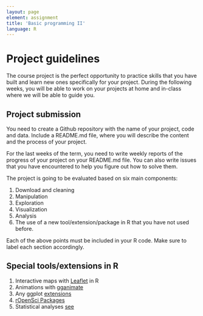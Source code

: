 ```yaml
---
layout: page
element: assignment
title: 'Basic programming II'
language: R
---
```


# Project guidelines

The course project is the perfect opportunity to practice skills that you have built and learn new ones specifically for your project. During the following weeks, you will be able to work on your projects at home and in-class where we will be able to guide you.

## Project submission

You need to create a Github repository with the name of your project, code and data. Include a README.md file, where you will describe the content and the process of your project.

For the last weeks of the term, you need to write weekly reports of the progress of your project on your README.md file. You can also write issues that you have encountered to help you figure out how to solve them.

The project is going to be evaluated based on six main components:

1. Download and cleaning
2. Manipulation
3. Exploration
4. Visualization
5. Analysis
6. The use of a new tool/extension/package in R that you have not used before.

Each of the above points must be included in your R code. Make sure to label each section accordingly.

## Special tools/extensions in R

1. Interactive maps with [Leaflet](https://rstudio.github.io/leaflet/raster.html) in R
2. Animations with [gganimate](https://github.com/dgrtwo/gganimate)
3. Any ggplot [extensions](http://www.ggplot2-exts.org/gallery/)
4. [rOpenSci Packages](https://ropensci.org/packages/)
4. Statistical analyses [see](http://moderndive.com/index.html)
